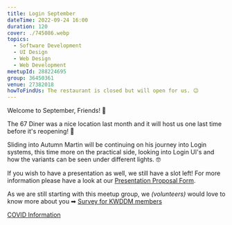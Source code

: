 ```yaml
---
title: Login September
dateTime: 2022-09-24 16:00
duration: 120
cover: ./745086.webp
topics:
  - Software Development
  - UI Design
  - Web Design
  - Web Development
meetupId: 288224695
group: 36450361
venue: 27382018
howToFindUs: The restaurant is closed but will open for us. 😉
---
```


Welcome to September, Friends! 👋

The 67 Diner was a nice location last month and it will host us one last time before it's reopening! 🤩

Sliding into Autumn Martin will be continuing on his journey into Login systems, this time more on the practical side, looking into Login UI's and how the variants can be seen under different lights. 🤓

If you wish to have a presentation as well, we still have a slot left! For more information please have a look at our [Presentation Proposal Form](https://forms.gle/cEVvuWAfKn4hhMAk8).

As we are still starting with this meetup group, we *(volunteers)* would love to know more about you ➡︎ [Survey for KWDDM members](https://docs.google.com/forms/d/e/1FAIpQLSfzo6DecghqIfir5O-2eiuQXPf81j97XcOCVEr6eJgUSEGeMw/viewform)

[COVID Information](https://www.meetup.com/kyoto-web-designers-and-developers-meetup/pages/32729656/About_COVID_and_this_meetup/)
